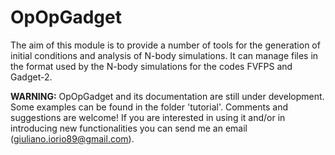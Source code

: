 # OpOpGadget
The aim of this module is to provide a number of tools  for the generation of initial conditions and analysis of N-body simulations. It can manage files in the format used by the N-body simulations for the codes FVFPS  and Gadget-2. 


**WARNING:**  OpOpGadget and its documentation are still under development. Some examples can be found in the folder 'tutorial'.
Comments and suggestions are welcome! If you are interested in using it and/or in introducing new functionalities you can send me an email (giuliano.iorio89@gmail.com).
